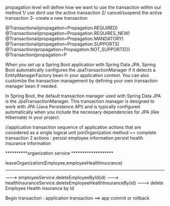 propagation level will define how we want to use the transaction within our method 
1/ use dont use the active transaction 
2/ cancel/suspend the active transaction 
3- create a new transaction 

@Transactional(propagation=Propagation.REQUIRED)
@Transactional(propagation=Propagation.REQUIRES_NEW)
@Transactional(propagation=Propagation.MANDATORY)
@Transactional(propagation=Propagation.SUPPORTS)
@Transaction(propagation=Propagation.NOT_SUPPORTED)
@Transaction(propagation=P


When you set up a Spring Boot application with Spring Data JPA, 
Spring Boot automatically configures the JpaTransactionManager if it 
detects a EntityManagerFactory bean in your application context.
You can also customize the transaction management by defining your own transaction manager bean if needed.

In Spring Boot, the default transaction manager used with Spring Data JPA is the JpaTransactionManager.
This transaction manager is designed to work with JPA (Java Persistence API) 
and is typically configured automatically 
when you include the necessary dependencies for JPA (like Hibernate) in your project.




//application transaction 
sequence of application actions that are considered as a single logical unit 
joinOrganization method == complete transaction 
2 actions : 
persist employee information 
persist health insurance information 


**********organization service *******************

leaveOrganization(Employee,employeeHealthInsurance)

**************************************************
---> employeeService.deleteEmployeeById(id)
---> healthInsuranceService.deleteEmployeeHealthInsuranceBy(id)
---> delete Employee Health insurance by Id


Begin transaction : application transaction ==> app commit or rollback